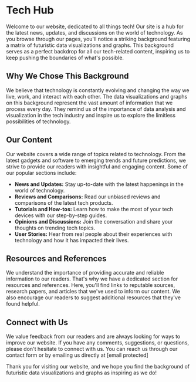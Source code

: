 <!--font:Alegreya-->

# Tech Hub

Welcome to our website, dedicated to all things tech! Our site is a hub for the latest news, updates, and discussions on the world of technology. As you browse through our pages, you'll notice a striking background featuring a matrix of futuristic data visualizations and graphs. This background serves as a perfect backdrop for all our tech-related content, inspiring us to keep pushing the boundaries of what's possible.

## Why We Chose This Background

We believe that technology is constantly evolving and changing the way we live, work, and interact with each other. The data visualizations and graphs on this background represent the vast amount of information that we process every day. They remind us of the importance of data analysis and visualization in the tech industry and inspire us to explore the limitless possibilities of technology.

## Our Content

Our website covers a wide range of topics related to technology. From the latest gadgets and software to emerging trends and future predictions, we strive to provide our readers with insightful and engaging content. Some of our popular sections include:

- **News and Updates:** Stay up-to-date with the latest happenings in the world of technology.
- **Reviews and Comparisons:** Read our unbiased reviews and comparisons of the latest tech products.
- **Tutorials and How-tos:** Learn how to make the most of your tech devices with our step-by-step guides.
- **Opinions and Discussions:** Join the conversation and share your thoughts on trending tech topics.
- **User Stories:** Hear from real people about their experiences with technology and how it has impacted their lives.

## Resources and References

We understand the importance of providing accurate and reliable information to our readers. That's why we have a dedicated section for resources and references. Here, you'll find links to reputable sources, research papers, and articles that we've used to inform our content. We also encourage our readers to suggest additional resources that they've found helpful.

## Connect with Us

We value feedback from our readers and are always looking for ways to improve our website. If you have any comments, suggestions, or questions, please don't hesitate to connect with us. You can reach us through our contact form or by emailing us directly at [email protected]

Thank you for visiting our website, and we hope you find the background of futuristic data visualizations and graphs as inspiring as we do!

<!--

Write me content for website with wallpaper which alt text is:

"A wallpaper featuring a matrix of futuristic data visualizations and graphs"

The name/title of the page should not be 1:1 copy of the alt text but rather a real content of the website which is using this wallpaper.

- Use markdown format 
- Start with heading
- Heading should be short and concise
- The content should look like a real website 
- The website should not be about the wallpaper, wallpaper is just a related background
- Heading should be contain work "wallpaper" or "background"
- Include real sections like references, contact, user stories, etc. use things relevant to the page purpose.
- Feel free to use structure like headings, bullets, numbering, blockquotes, paragraphs, horizontal lines, etc.
- You can use formatting like bold or _italic_
- You can include UTF-8 emojis
- Links should be only #hash anchors (and you can refer to the document itself)
- Do not include images


---


# Future Data Visualization Wallpaper for Tech Enthusiasts

Welcome to our website dedicated to all things tech! Our website is a hub for the latest news, updates, and discussions on the world of technology. As you browse through our pages, you'll notice a striking wallpaper featuring a matrix of futuristic data visualizations and graphs in the background. This wallpaper adds a touch of sophistication and innovation to our site and serves as a perfect backdrop for all our tech-related content.

## Why We Chose This Wallpaper

We believe that technology is constantly evolving and changing the way we live, work, and interact with each other. The data visualizations and graphs on this wallpaper represent the vast amount of information that we process every day. They remind us of the importance of data analysis and visualization in the tech industry and inspire us to keep pushing the boundaries of what's possible.

## Our Content

Our website covers a wide range of topics related to technology. From the latest gadgets and software to emerging trends and future predictions, we strive to provide our readers with insightful and engaging content. Some of our popular sections include:

- **News and Updates:** Stay up-to-date with the latest happenings in the world of technology.
- **Reviews and Comparisons:** Read our unbiased reviews and comparisons of the latest tech products.
- **Tutorials and How-tos:** Learn how to make the most of your tech devices with our step-by-step guides.
- **Opinions and Discussions:** Join the conversation and share your thoughts on trending tech topics.
- **User Stories:** Hear from real people about their experiences with technology and how it has impacted their lives.

## References and Resources

We understand the importance of providing accurate and reliable information to our readers. That's why we have a dedicated section for references and resources. Here, you'll find links to reputable sources, research papers, and articles that we've used to inform our content. We also encourage our readers to suggest additional resources that they've found helpful.

## Contact Us

We value feedback from our readers and are always looking for ways to improve our website. If you have any comments, suggestions, or questions, please don't hesitate to contact us. You can reach us through our contact form or by emailing us directly at [email protected]

Thank you for visiting our website, and we hope you enjoy the futuristic data visualization wallpaper as much as we do!


---


Heading should not include word "wallpaper". The website should not be about the wallpaper itself, wallpaper is just a related background, rewrite whole content.


---


# Tech Enthusiast Hub: Your Source for the Latest in Technology

Welcome to our website, dedicated to all things tech! Our site is a hub for the latest news, updates, and discussions on the world of technology. As you browse through our pages, you'll notice a striking background featuring a matrix of futuristic data visualizations and graphs. This background serves as a perfect backdrop for all our tech-related content, inspiring us to keep pushing the boundaries of what's possible.

## Why We Chose This Background

We believe that technology is constantly evolving and changing the way we live, work, and interact with each other. The data visualizations and graphs on this background represent the vast amount of information that we process every day. They remind us of the importance of data analysis and visualization in the tech industry and inspire us to explore the limitless possibilities of technology.

## Our Content

Our website covers a wide range of topics related to technology. From the latest gadgets and software to emerging trends and future predictions, we strive to provide our readers with insightful and engaging content. Some of our popular sections include:

- **News and Updates:** Stay up-to-date with the latest happenings in the world of technology.
- **Reviews and Comparisons:** Read our unbiased reviews and comparisons of the latest tech products.
- **Tutorials and How-tos:** Learn how to make the most of your tech devices with our step-by-step guides.
- **Opinions and Discussions:** Join the conversation and share your thoughts on trending tech topics.
- **User Stories:** Hear from real people about their experiences with technology and how it has impacted their lives.

## Resources and References

We understand the importance of providing accurate and reliable information to our readers. That's why we have a dedicated section for resources and references. Here, you'll find links to reputable sources, research papers, and articles that we've used to inform our content. We also encourage our readers to suggest additional resources that they've found helpful.

## Connect with Us

We value feedback from our readers and are always looking for ways to improve our website. If you have any comments, suggestions, or questions, please don't hesitate to connect with us. You can reach us through our contact form or by emailing us directly at [email protected]

Thank you for visiting our website, and we hope you find the background of futuristic data visualizations and graphs as inspiring as we do!

-->
